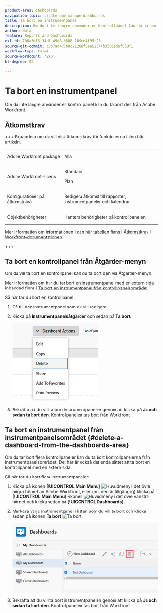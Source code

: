 ```yaml
---
product-area: dashboards
navigation-topic: create-and-manage-dashboards
title: Ta bort en instrumentpanel
description: Om du inte längre använder en kontrollpanel kan du ta bort den från Adobe Workfront.
author: Nolan
feature: Reports and Dashboards
exl-id: 706a3e16-34d7-49d8-9688-109ce4f95c2f
source-git-commit: c8b7ad473b0c2120ef5ea52374b3501ad6f553f1
workflow-type: tm+mt
source-wordcount: '276'
ht-degree: 0%

---
```


# Ta bort en instrumentpanel

<!-- Audited: 1/2025 -->

Om du inte längre använder en kontrollpanel kan du ta bort den från Adobe Workfront.

## Åtkomstkrav

+++ Expandera om du vill visa åtkomstkrav för funktionerna i den här artikeln. 

<table style="table-layout:auto"> 
 <col> 
 <col> 
 <tbody> 
  <tr> 
   <td role="rowheader">Adobe Workfront package</td> 
   <td> <p>Alla</p> </td> 
  </tr> 
  <tr> 
   <td role="rowheader">Adobe Workfront-licens</td> 
   <td> 
      <p>Standard</p>
      <p>Plan</p>
   </td> 
  </tr> 
  <tr> 
   <td role="rowheader">Konfigurationer på åtkomstnivå</td> 
   <td> <p>Redigera åtkomst till rapporter, instrumentpaneler och kalendrar</p></td> 
  </tr>  
  <tr> 
   <td role="rowheader">Objektbehörigheter</td> 
   <td> <p>Hantera behörigheter på kontrollpanelen</p></td> 
  </tr> 
 </tbody> 
</table>

Mer information om informationen i den här tabellen finns i [Åtkomstkrav i Workfront-dokumentationen](/help/quicksilver/administration-and-setup/add-users/access-levels-and-object-permissions/access-level-requirements-in-documentation.md).


+++

## Ta bort en kontrollpanel från Åtgärder-menyn

Om du vill ta bort en kontrollpanel kan du ta bort den via Åtgärder-menyn.

Mer information om hur du tar bort en instrumentpanel med en extern sida inbäddad finns i [Ta bort en instrumentpanel från kontrollpanelsområdet](#delete-a-dashboard-from-the-dashboards-area).

Så här tar du bort en kontrollpanel:

1. Gå till den instrumentpanel som du vill redigera.
1. Klicka på **Instrumentpanelsåtgärder** och sedan på **Ta bort**.

   ![Ta bort instrumentpanel](assets/unshimmed-delete-dashboard.png)

1. Bekräfta att du vill ta bort instrumentpanelen genom att klicka på **Ja och sedan ta bort den.**
Kontrollpanelen tas bort från Workfront.

## Ta bort en instrumentpanel från instrumentpanelsområdet {#delete-a-dashboard-from-the-dashboards-area}

Om du tar bort flera kontrollpaneler kan du ta bort kontrollpanelerna från instrumentpanelsområdet. Det här är också det enda sättet att ta bort en kontrollpanel med en extern sida.

Så här tar du bort flera instrumentpaneler:

1. Klicka på ikonen **[!UICONTROL Main Menu]** ![Huvudmeny](/help/_includes/assets/main-menu-icon.png) i det övre högra hörnet av Adobe Workfront, eller (om den är tillgänglig) klicka på **[!UICONTROL Main Menu]** -ikonen ![Huvudmeny](/help/_includes/assets/main-menu-icon-left-nav.png) i det övre vänstra hörnet och klicka sedan på **[!UICONTROL Dashboards]**.
1. Markera varje instrumentpanel i listan som du vill ta bort och klicka sedan på ikonen **Ta bort** ![Ta bort](assets/delete.png) .

   ![Ta bort instrumentpanel](assets/unshimmed-delete-dashboard-list.png)

1. Bekräfta att du vill ta bort instrumentpanelen genom att klicka på **Ja och sedan ta bort den.**
Kontrollpanelen tas bort från Workfront.

